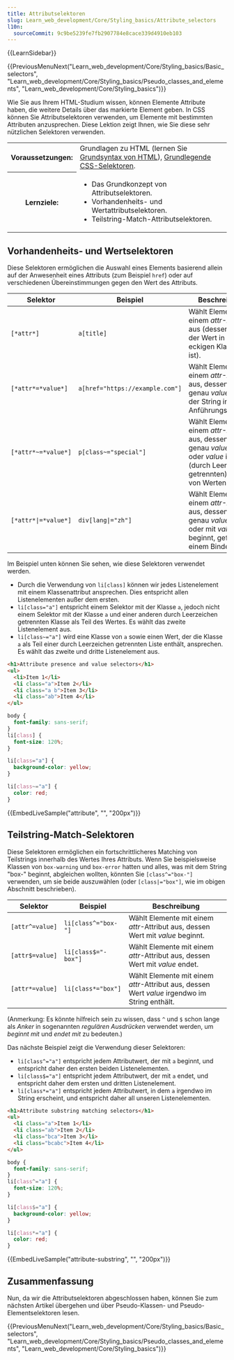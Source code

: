 ```yaml
---
title: Attributselektoren
slug: Learn_web_development/Core/Styling_basics/Attribute_selectors
l10n:
  sourceCommit: 9c9be5239fe7fb2907784e8cace339d4910eb103
---
```


{{LearnSidebar}}

{{PreviousMenuNext("Learn_web_development/Core/Styling_basics/Basic_selectors", "Learn_web_development/Core/Styling_basics/Pseudo_classes_and_elements", "Learn_web_development/Core/Styling_basics")}}

Wie Sie aus Ihrem HTML-Studium wissen, können Elemente Attribute haben, die weitere Details über das markierte Element geben. In CSS können Sie Attributselektoren verwenden, um Elemente mit bestimmten Attributen anzusprechen. Diese Lektion zeigt Ihnen, wie Sie diese sehr nützlichen Selektoren verwenden.

<table>
  <tbody>
    <tr>
      <th scope="row">Voraussetzungen:</th>
      <td>
        Grundlagen zu HTML (lernen Sie
        <a href="/de/docs/Learn_web_development/Core/Structuring_content/Basic_HTML_syntax"
          >Grundsyntax von HTML</a
        >), <a href="/de/docs/Learn_web_development/Core/Styling_basics/Basic_selectors">Grundlegende CSS-Selektoren</a>.
      </td>
    </tr>
    <tr>
      <th scope="row">Lernziele:</th>
      <td>
        <ul>
          <li>Das Grundkonzept von Attributselektoren.</li>
          <li>Vorhandenheits- und Wertattributselektoren.</li>
          <li>Teilstring-Match-Attributselektoren.</li>
        </ul>
      </td>
    </tr>
  </tbody>
</table>

## Vorhandenheits- und Wertselektoren

Diese Selektoren ermöglichen die Auswahl eines Elements basierend allein auf der Anwesenheit eines Attributs (zum Beispiel `href`) oder auf verschiedenen Übereinstimmungen gegen den Wert des Attributs.

| Selektor             | Beispiel                        | Beschreibung                                                                                                                                                |
| -------------------- | ------------------------------- | ----------------------------------------------------------------------------------------------------------------------------------------------------------- |
| `[*attr*]`           | `a[title]`                      | Wählt Elemente mit einem _attr_-Attribut aus (dessen Name der Wert in den eckigen Klammern ist).                                                            |
| `[*attr*=*value*]`   | `a[href="https://example.com"]` | Wählt Elemente mit einem _attr_-Attribut aus, dessen Wert genau _value_ ist — der String in den Anführungszeichen.                                          |
| `[*attr*~=*value*]`  | `p[class~="special"]`           | Wählt Elemente mit einem _attr_-Attribut aus, dessen Wert genau _value_ ist oder _value_ in seiner (durch Leerzeichen getrennten) Liste von Werten enthält. |
| `[*attr*\|=*value*]` | `div[lang\|="zh"]`              | Wählt Elemente mit einem _attr_-Attribut aus, dessen Wert genau _value_ ist oder mit _value_ beginnt, gefolgt von einem Bindestrich.                        |

Im Beispiel unten können Sie sehen, wie diese Selektoren verwendet werden.

- Durch die Verwendung von `li[class]` können wir jedes Listenelement mit einem Klassenattribut ansprechen. Dies entspricht allen Listenelementen außer dem ersten.
- `li[class="a"]` entspricht einem Selektor mit der Klasse `a`, jedoch nicht einem Selektor mit der Klasse `a` und einer anderen durch Leerzeichen getrennten Klasse als Teil des Wertes. Es wählt das zweite Listenelement aus.
- `li[class~="a"]` wird eine Klasse von `a` sowie einen Wert, der die Klasse `a` als Teil einer durch Leerzeichen getrennten Liste enthält, ansprechen. Es wählt das zweite und dritte Listenelement aus.

```html live-sample___attribute
<h1>Attribute presence and value selectors</h1>
<ul>
  <li>Item 1</li>
  <li class="a">Item 2</li>
  <li class="a b">Item 3</li>
  <li class="ab">Item 4</li>
</ul>
```

```css live-sample___attribute
body {
  font-family: sans-serif;
}
li[class] {
  font-size: 120%;
}

li[class="a"] {
  background-color: yellow;
}

li[class~="a"] {
  color: red;
}
```

{{EmbedLiveSample("attribute", "", "200px")}}

## Teilstring-Match-Selektoren

Diese Selektoren ermöglichen ein fortschrittlicheres Matching von Teilstrings innerhalb des Wertes Ihres Attributs. Wenn Sie beispielsweise Klassen von `box-warning` und `box-error` hatten und alles, was mit dem String "box-" beginnt, abgleichen wollten, könnten Sie `[class^="box-"]` verwenden, um sie beide auszuwählen (oder `[class|="box"]`, wie im obigen Abschnitt beschrieben).

| Selektor        | Beispiel            | Beschreibung                                                                                  |
| --------------- | ------------------- | --------------------------------------------------------------------------------------------- |
| `[attr^=value]` | `li[class^="box-"]` | Wählt Elemente mit einem _attr_-Attribut aus, dessen Wert mit _value_ beginnt.                |
| `[attr$=value]` | `li[class$="-box"]` | Wählt Elemente mit einem _attr_-Attribut aus, dessen Wert mit _value_ endet.                  |
| `[attr*=value]` | `li[class*="box"]`  | Wählt Elemente mit einem _attr_-Attribut aus, dessen Wert _value_ irgendwo im String enthält. |

(Anmerkung: Es könnte hilfreich sein zu wissen, dass `^` und `$` schon lange als _Anker_ in sogenannten _regulären Ausdrücken_ verwendet werden, um _beginnt mit_ und _endet mit_ zu bedeuten.)

Das nächste Beispiel zeigt die Verwendung dieser Selektoren:

- `li[class^="a"]` entspricht jedem Attributwert, der mit `a` beginnt, und entspricht daher den ersten beiden Listenelementen.
- `li[class$="a"]` entspricht jedem Attributwert, der mit `a` endet, und entspricht daher dem ersten und dritten Listenelement.
- `li[class*="a"]` entspricht jedem Attributwert, in dem `a` irgendwo im String erscheint, und entspricht daher all unseren Listenelementen.

```html live-sample___attribute-substring
<h1>Attribute substring matching selectors</h1>
<ul>
  <li class="a">Item 1</li>
  <li class="ab">Item 2</li>
  <li class="bca">Item 3</li>
  <li class="bcabc">Item 4</li>
</ul>
```

```css live-sample___attribute-substring
body {
  font-family: sans-serif;
}
li[class^="a"] {
  font-size: 120%;
}

li[class$="a"] {
  background-color: yellow;
}

li[class*="a"] {
  color: red;
}
```

{{EmbedLiveSample("attribute-substring", "", "200px")}}

## Zusammenfassung

Nun, da wir die Attributselektoren abgeschlossen haben, können Sie zum nächsten Artikel übergehen und über Pseudo-Klassen- und Pseudo-Elementselektoren lesen.

{{PreviousMenuNext("Learn_web_development/Core/Styling_basics/Basic_selectors", "Learn_web_development/Core/Styling_basics/Pseudo_classes_and_elements", "Learn_web_development/Core/Styling_basics")}}
